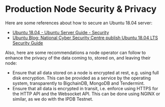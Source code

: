 <!---
Rubilink-Blockchain © 2023 Interplanetary Database Association e.V.,
Rubilink-Blockchain and IPDB software contributors.
SPDX-License-Identifier: (Apache-2.0 AND CC-BY-4.0)
Code is Apache-2.0 and docs are CC-BY-4.0
--->

# Production Node Security & Privacy

Here are some references about how to secure an Ubuntu 18.04 server:

- [Ubuntu 18.04 - Ubuntu Server Guide - Security](https://help.ubuntu.com/lts/serverguide/security.html.en)
- [Ubuntu Blog: National Cyber Security Centre publish Ubuntu 18.04 LTS Security Guide](https://blog.ubuntu.com/2018/07/30/national-cyber-security-centre-publish-ubuntu-18-04-lts-security-guide)

Also, here are some recommendations a node operator can follow to enhance the privacy of the data coming to, stored on, and leaving their node:

- Ensure that all data stored on a node is encrypted at rest, e.g. using full disk encryption. This can be provided as a service by the operating system, transparently to BigchainDB, MongoDB and Tendermint.
- Ensure that all data is encrypted in transit, i.e. enforce using HTTPS for the HTTP API and the Websocket API. This can be done using NGINX or similar, as we do with the IPDB Testnet.
